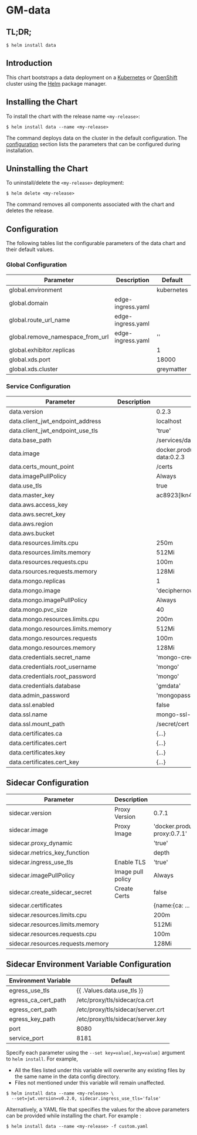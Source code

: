 # GM-data

## TL;DR;

```console
$ helm install data
```

## Introduction

This chart bootstraps a data deployment on a [Kubernetes](http://kubernetes.io) or [OpenShift](https://www.openshift.com/) cluster using the [Helm](https://helm.sh) package manager.

## Installing the Chart

To install the chart with the release name `<my-release>`:

```console
$ helm install data --name <my-release>
```

The command deploys data on the cluster in the default configuration. The [configuration](#configuration) section lists the parameters that can be configured during installation.

## Uninstalling the Chart

To uninstall/delete the `<my-release>` deployment:

```console
$ helm delete <my-release>
```

The command removes all components associated with the chart and deletes the release.

## Configuration

The following tables list the configurable parameters of the data chart and their default values.

### Global Configuration

| Parameter                        | Description       | Default    |
| -------------------------------- | ----------------- | ---------- |
| global.environment               |                   | kubernetes |
| global.domain                    | edge-ingress.yaml |            |
| global.route_url_name            | edge-ingress.yaml |            |
| global.remove_namespace_from_url | edge-ingress.yaml | ''         |
| global.exhibitor.replicas        |                   | 1          |
| global.xds.port                  |                   | 18000      |
| global.xds.cluster               |                   | greymatter |

### Service Configuration

| Parameter                          | Description | Default                                                     |
| ---------------------------------- | ----------- | ----------------------------------------------------------- |
| data.version                       |             | 0.2.3                                                       |
| data.client_jwt_endpoint_address   |             | localhost                                                   |
| data.client_jwt_endpoint_use_tls   |             | 'true'                                                      |
| data.base_path                     |             | /services/data/0.2.3                                        |
| data.image                         |             | docker.production.deciphernow.com/deciphernow/gm-data:0.2.3 |
| data.certs_mount_point             |             | /certs                                                      |
| data.imagePullPolicy               |             | Always                                                      |
| data.use_tls                       |             | true                                                        |
| data.master_key                    |             | ac8923[lkn43589vi23kl4rfgv0ws                               |
| data.aws.access_key                |             |                                                             |
| data.aws.secret_key                |             |                                                             |
| data.aws.region                    |             |                                                             |
| data.aws.bucket                    |             |                                                             |
| data.resources.limits.cpu          |             | 250m                                                        |
| data.resources.limits.memory       |             | 512Mi                                                       |
| data.resources.requests.cpu        |             | 100m                                                        |
| data.rsources.requests.memory      |             | 128Mi                                                       |
| data.mongo.replicas                |             | 1                                                           |
| data.mongo.image                   |             | 'deciphernow/mongo:4.0.3'                                   |
| data.mongo.imagePullPolicy         |             | Always                                                      |
| data.mongo.pvc_size                |             | 40                                                          |
| data.mongo.resources.limits.cpu    |             | 200m                                                        |
| data.mongo.resources.limits.memory |             | 512Mi                                                       |
| data.mongo.resources.requests      |             | 100m                                                        |
| data.mongo.resources.memory        |             | 128Mi                                                       |
| data.credentials.secret_name       |             | 'mongo-credentials'                                         |
| data.credentials.root_username     |             | 'mongo'                                                     |
| data.credentials.root_password     |             | 'mongo'                                                     |
| data.credentials.database          |             | 'gmdata'                                                    |
| data.admin_password                |             | 'mongopassword'                                             |
| data.ssl.enabled                   |             | false                                                       |
| data.ssl.name                      |             | mongo-ssl-certs                                             |
| data.ssl.mount_path                |             | /secret/cert                                                |
| data.certificates.ca               |             | {...}                                                       |
| data.certificates.cert             |             | {...}                                                       |
| data.certificates.key              |             | {...}                                                       |
| data.certificates.cert_key         |             | {...}                                                       |

## Sidecar Configuration

| Parameter                         | Description       | Default                                                        |
| --------------------------------- | ----------------- | -------------------------------------------------------------- |
| sidecar.version                   | Proxy Version     | 0.7.1                                                          |
| sidecar.image                     | Proxy Image       | 'docker.production.deciphernow.com/deciphernow/gm-proxy:0.7.1' |
| sidecar.proxy_dynamic             |                   | 'true'                                                         |
| sidecar.metrics_key_function      |                   | depth                                                          |
| sidecar.ingress_use_tls           | Enable TLS        | 'true'                                                         |
| sidecar.imagePullPolicy           | Image pull policy | Always                                                         |
| sidecar.create_sidecar_secret     | Create Certs      | false                                                          |
| sidecar.certificates              |                   | {name:{ca: ... , cert: ... , key ...}}                         |
| sidecar.resources.limits.cpu      |                   | 200m                                                           |
| sidecar.resources.limits.memory   |                   | 512Mi                                                          |
| sidecar.resources.requests.cpu    |                   | 100m                                                           |
| sidecar.resources.requests.memory |                   | 128Mi                                                          |

## Sidecar Environment Variable Configuration
| Environment Variable | Default                           |
| -------------------- | --------------------------------- |
| egress_use_tls       | {{ .Values.data.use_tls }}        |
| egress_ca_cert_path  | /etc/proxy/tls/sidecar/ca.crt     |
| egress_cert_path     | /etc/proxy/tls/sidecar/server.crt |
| egress_key_path      | /etc/proxy/tls/sidecar/server.key |
| port                 | 8080                              |
| service_port         | 8181                              |

Specify each parameter using the `--set key=value[,key=value]` argument to `helm install`. For example,

- All the files listed under this variable will overwrite any existing files by the same name in the data config directory.
- Files not mentioned under this variable will remain unaffected.

```console
$ helm install data --name <my-release> \
  --set=jwt.version=v0.2.0, sidecar.ingress_use_tls='false'
```

Alternatively, a YAML file that specifies the values for the above parameters can be provided while installing the chart. For example :

```console
$ helm install data --name <my-release> -f custom.yaml
```
